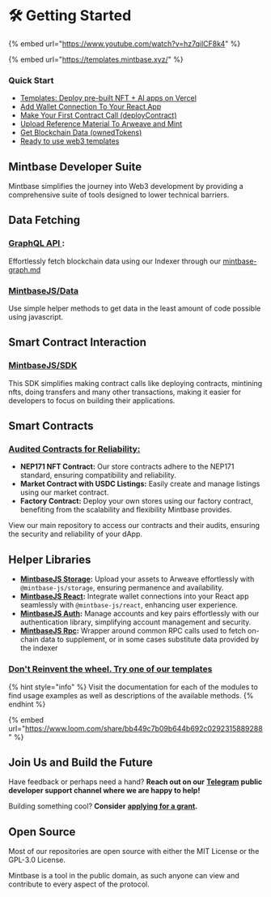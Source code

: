 # 🛠️ Getting Started



{% embed url="https://www.youtube.com/watch?v=hz7qilCF8k4" %}

{% embed url="https://templates.mintbase.xyz/" %}

### Quick Start

* [Templates: Deploy pre-built NFT + AI apps on Vercel](https://templates.mintbase.xyz/)
* [Add Wallet Connection To Your React App](add-wallet-connection-to-your-react-app.md)
* [Make Your First Contract Call (deployContract)](make-your-first-contract-call-deploycontract.md)
* [Upload Reference Material To Arweave and Mint](upload-reference-material-to-arweave-and-mint.md)
* [Get Blockchain Data (ownedTokens)](get-blockchain-data-ownedtokens.md)
* [Ready to use web3 templates](mintbase-templates.md)

## Mintbase Developer Suite

Mintbase simplifies the journey into Web3 development by providing a comprehensive suite of tools designed to lower technical barriers.&#x20;

## **Data Fetching**

### [**GraphQL API** ](../read-data/mintbase-graph.md)**:**

Effortlessly fetch blockchain data using our Indexer through our [mintbase-graph.md](../read-data/mintbase-graph.md "mention")

### [MintbaseJS/Data](../../mintbase-sdk-ref/packages/data/)

Use simple helper methods to get data in the least amount of code possible using javascript.

## Smart Contract Interaction

### [**MintbaseJS/SDK**](../../mintbase-sdk-ref/packages/sdk/)

This SDK simplifies making contract calls like deploying contracts, mintining nfts, doing transfers and many other transactions, making it easier for developers to focus on building their applications.

## **Smart Contracts**

### [**Audited Contracts for Reliability:**](../smart-contracts/)

* **NEP171 NFT Contract:** Our store contracts adhere to the NEP171 standard, ensuring compatibility and reliability.
* **Market Contract with USDC Listings:** Easily create and manage listings using our market contract.
* **Factory Contract:** Deploy your own stores using our factory contract, benefiting from the scalability and flexibility Mintbase provides.

View our main repository to access our contracts and their audits, ensuring the security and reliability of your dApp.

## **Helper Libraries**

* [**MintbaseJS Storage**](../../mintbase-sdk-ref/packages/storage/)**:** Upload your assets to Arweave effortlessly with `@mintbase-js/storage`, ensuring permanence and availability.
* [**MintbaseJS React**](../../mintbase-sdk-ref/packages/react/)**:** Integrate wallet connections into your React app seamlessly with `@mintbase-js/react`, enhancing user experience.
* [**MintbaseJS Auth**](../../mintbase-sdk-ref/packages/auth/)**:** Manage accounts and key pairs effortlessly with our authentication library, simplifying account management and security.
* [**MintbaseJS Rpc**](../../mintbase-sdk-ref/packages/rpc/)**:** Wrapper around common RPC calls used to fetch on-chain data to supplement, or in some cases substitute data provided by the indexer&#x20;

### [Don't Reinvent the wheel. Try one of our templates](mintbase-templates.md)



{% hint style="info" %}
Visit the documentation for each of the modules to find usage examples as well as descriptions of the available methods.
{% endhint %}



{% embed url="https://www.loom.com/share/bb449c7b09b644b692c0292315889288" %}

## Join Us and Build the Future

Have feedback or perhaps need a hand? **Reach out on our** [**Telegram**](https://t.me/mintdev) **public developer support channel where we are happy to help!**

Building something cool? **Consider** [**applying for a grant**](https://github.com/Mintbase/Grants-Program)**.**

## Open Source

Most of our repositories are open source with either the MIT License or the GPL-3.0 License.

Mintbase is a tool in the public domain, as such anyone can view and contribute to every aspect of the protocol.
